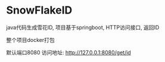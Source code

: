 # SnowFlakeID
java代码生成雪花ID, 项目基于springboot, HTTP访问接口, 返回ID

整个项目docker打包

默认端口8080
访问地址: http://127.0.0.1:8080/get/id
